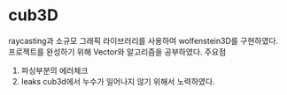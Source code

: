 # cub3D


raycasting과 소규모 그래픽 라이브러리를 사용하여 wolfenstein3D를 구현하였다.
프로젝트를 완성하기 위해 Vector와 알고리즘을 공부하였다.
주요점
1. 파싱부분의 에러체크
2. leaks cub3d에서 누수가 일어나지 않기 위해서 노력하였다.
